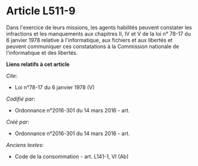 # Article L511-9

Dans l'exercice de leurs missions, les agents habilités peuvent constater les infractions et les manquements aux chapitres
II, IV et V de la loi n° 78-17 du 6 janvier 1978 relative à l'informatique, aux fichiers et aux libertés et peuvent
communiquer ces constatations à la Commission nationale de l'informatique et des libertés.

**Liens relatifs à cet article**

_Cite_:

  - Loi n°78-17 du 6 janvier 1978 (V)

_Codifié par_:

  - Ordonnance n°2016-301 du 14 mars 2016 - art.

_Créé par_:

  - Ordonnance n°2016-301 du 14 mars 2016 - art.

_Anciens textes_:

  - Code de la consommation - art. L141-1, VI (Ab)
